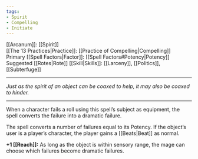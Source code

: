 ```yaml
---
tags:
- Spirit
- Compelling
- Initiate
---
```


[[Arcanum]]: [[Spirit]]\
[[The 13 Practices|Practice]]: [[Practice of Compelling|Compelling]]\
Primary [[Spell Factors|Factor]]: [[Spell Factors#Potency|Potency]]\
Suggested [[Rotes|Rote]] [[Skill|Skills]]: [[Larceny]], [[Politics]], [[Subterfuge]]

---

_Just as the spirit of an object can be coaxed to help, it may also be coaxed to hinder._

---

When a character fails a roll using this spell’s subject as equipment, the spell converts the failure into a dramatic failure.

The spell converts a number of failures equal to its Potency. If the object’s user is a player’s character, the player gains a [[Beats|Beat]] as normal.

**+1 [[Reach]]:** As long as the object is within sensory range, the mage can choose which failures become dramatic failures.